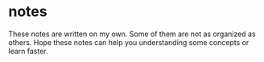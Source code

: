 # notes

These notes are written on my own. 
Some of them are not as organized as others.
Hope these notes can help you understanding some concepts or learn faster.
